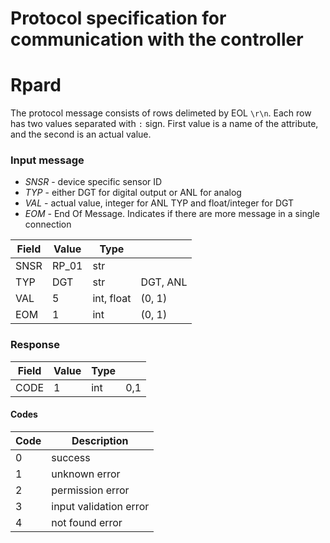 # Protocol specification for communication with the controller

# Rpard

The protocol message consists of rows delimeted by EOL `\r\n`. Each row has two values separated with `:` sign.
First value is a name of the attribute, and the second is an actual value.

### Input message

* _SNSR_ - device specific sensor ID
* _TYP_ - either DGT for digital output or ANL for analog
* _VAL_ - actual value, integer for ANL TYP and float/integer for DGT
* _EOM_ - End Of Message. Indicates if there are more message in a single connection

| Field | Value | Type      |                 |
|-------|-------|-----------|-----------------|
| SNSR  | RP_01 | str       |                 |
| TYP   | DGT   | str       | DGT, ANL        |
| VAL   | 5     | int, float| (0, 1)          |
| EOM   | 1     | int       | (0, 1)          |

### Response
| Field | Value | Type |     |
|-------|-------|------|-----|
| CODE  | 1     | int  | 0,1 |

#### Codes
| Code | Description            |
|------|------------------------|
| 0    | success                |
| 1    | unknown error          |
| 2    | permission error       |
| 3    | input validation error |
| 4    | not found error        |
